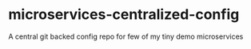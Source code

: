 # microservices-centralized-config
A central git backed config repo for few of my tiny demo microservices
